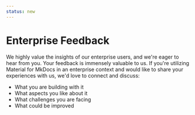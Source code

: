```yaml
---
status: new
---
```


# Enterprise Feedback

We highly value the insights of our enterprise users, and we're eager to hear
from you. Your feedback is immensely valuable to us. If you're utilizing
Material for MkDocs in an enterprise context and would like to share your
experiences with us, we'd love to connect and discuss:

- What you are building with it
- What aspects you like about it
- What challenges you are facing
- What could be improved
